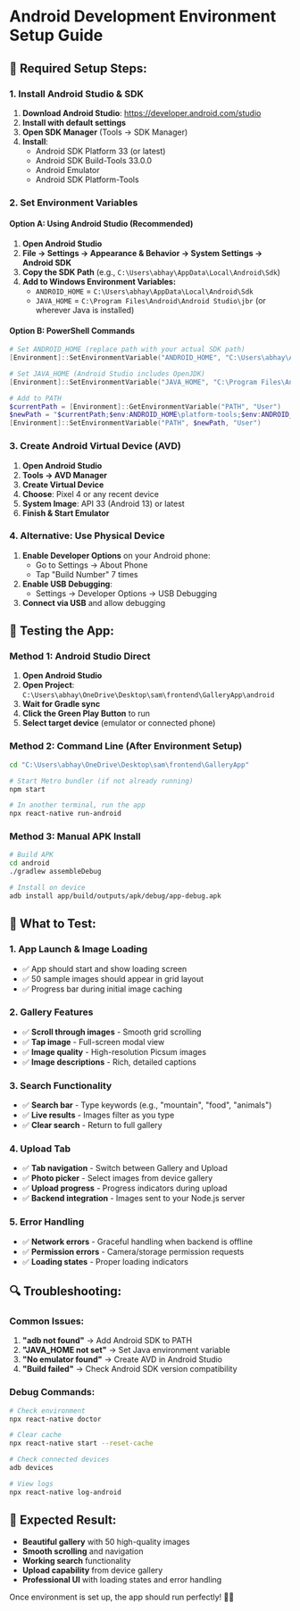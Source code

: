 # Android Development Environment Setup Guide

## 🔧 **Required Setup Steps:**

### **1. Install Android Studio & SDK**
1. **Download Android Studio**: https://developer.android.com/studio
2. **Install with default settings**
3. **Open SDK Manager** (Tools → SDK Manager)
4. **Install**:
   - Android SDK Platform 33 (or latest)
   - Android SDK Build-Tools 33.0.0
   - Android Emulator
   - Android SDK Platform-Tools

### **2. Set Environment Variables**

#### **Option A: Using Android Studio (Recommended)**
1. **Open Android Studio**
2. **File → Settings → Appearance & Behavior → System Settings → Android SDK**
3. **Copy the SDK Path** (e.g., `C:\Users\abhay\AppData\Local\Android\Sdk`)
4. **Add to Windows Environment Variables:**
   - `ANDROID_HOME` = `C:\Users\abhay\AppData\Local\Android\Sdk`
   - `JAVA_HOME` = `C:\Program Files\Android\Android Studio\jbr` (or wherever Java is installed)

#### **Option B: PowerShell Commands**
```powershell
# Set ANDROID_HOME (replace path with your actual SDK path)
[Environment]::SetEnvironmentVariable("ANDROID_HOME", "C:\Users\abhay\AppData\Local\Android\Sdk", "User")

# Set JAVA_HOME (Android Studio includes OpenJDK)
[Environment]::SetEnvironmentVariable("JAVA_HOME", "C:\Program Files\Android\Android Studio\jbr", "User")

# Add to PATH
$currentPath = [Environment]::GetEnvironmentVariable("PATH", "User")
$newPath = "$currentPath;$env:ANDROID_HOME\platform-tools;$env:ANDROID_HOME\tools"
[Environment]::SetEnvironmentVariable("PATH", $newPath, "User")
```

### **3. Create Android Virtual Device (AVD)**
1. **Open Android Studio**
2. **Tools → AVD Manager**
3. **Create Virtual Device**
4. **Choose**: Pixel 4 or any recent device
5. **System Image**: API 33 (Android 13) or latest
6. **Finish & Start Emulator**

### **4. Alternative: Use Physical Device**
1. **Enable Developer Options** on your Android phone:
   - Go to Settings → About Phone
   - Tap "Build Number" 7 times
2. **Enable USB Debugging**:
   - Settings → Developer Options → USB Debugging
3. **Connect via USB** and allow debugging

## 🚀 **Testing the App:**

### **Method 1: Android Studio Direct**
1. **Open Android Studio**
2. **Open Project**: `C:\Users\abhay\OneDrive\Desktop\sam\frontend\GalleryApp\android`
3. **Wait for Gradle sync**
4. **Click the Green Play Button** to run
5. **Select target device** (emulator or connected phone)

### **Method 2: Command Line (After Environment Setup)**
```bash
cd "C:\Users\abhay\OneDrive\Desktop\sam\frontend\GalleryApp"

# Start Metro bundler (if not already running)
npm start

# In another terminal, run the app
npx react-native run-android
```

### **Method 3: Manual APK Install**
```bash
# Build APK
cd android
./gradlew assembleDebug

# Install on device
adb install app/build/outputs/apk/debug/app-debug.apk
```

## 📱 **What to Test:**

### **1. App Launch & Image Loading**
- ✅ App should start and show loading screen
- ✅ 50 sample images should appear in grid layout
- ✅ Progress bar during initial image caching

### **2. Gallery Features**
- ✅ **Scroll through images** - Smooth grid scrolling
- ✅ **Tap image** - Full-screen modal view
- ✅ **Image quality** - High-resolution Picsum images
- ✅ **Image descriptions** - Rich, detailed captions

### **3. Search Functionality**
- ✅ **Search bar** - Type keywords (e.g., "mountain", "food", "animals")
- ✅ **Live results** - Images filter as you type
- ✅ **Clear search** - Return to full gallery

### **4. Upload Tab**
- ✅ **Tab navigation** - Switch between Gallery and Upload
- ✅ **Photo picker** - Select images from device gallery
- ✅ **Upload progress** - Progress indicators during upload
- ✅ **Backend integration** - Images sent to your Node.js server

### **5. Error Handling**
- ✅ **Network errors** - Graceful handling when backend is offline
- ✅ **Permission errors** - Camera/storage permission requests
- ✅ **Loading states** - Proper loading indicators

## 🔍 **Troubleshooting:**

### **Common Issues:**
1. **"adb not found"** → Add Android SDK to PATH
2. **"JAVA_HOME not set"** → Set Java environment variable
3. **"No emulator found"** → Create AVD in Android Studio
4. **"Build failed"** → Check Android SDK version compatibility

### **Debug Commands:**
```bash
# Check environment
npx react-native doctor

# Clear cache
npx react-native start --reset-cache

# Check connected devices
adb devices

# View logs
npx react-native log-android
```

## 🎯 **Expected Result:**
- **Beautiful gallery** with 50 high-quality images
- **Smooth scrolling** and navigation
- **Working search** functionality
- **Upload capability** from device gallery
- **Professional UI** with loading states and error handling

Once environment is set up, the app should run perfectly! 🚀📱
